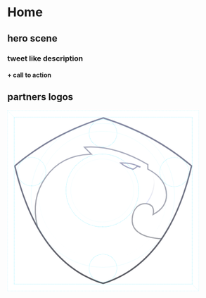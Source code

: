 # Home

## hero scene

### tweet like description

#### + call to action 

## partners logos

![](../../.gitbook/assets/image%20%283%29.png)

